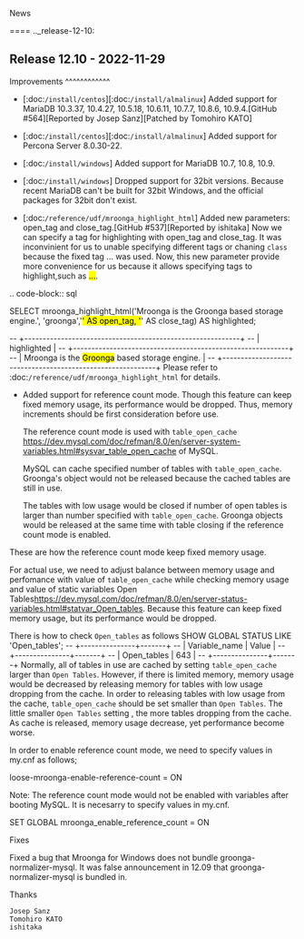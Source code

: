 News

====
.._release-12-10:

Release 12.10 - 2022-11-29
--------------------------

Improvements
^^^^^^^^^^^^

* [:doc:`/install/centos`][:doc:`/install/almalinux`] Added support for MariaDB 10.3.37, 10.4.27, 10.5.18, 10.6.11, 10.7.7, 10.8.6, 10.9.4.[GitHub #564][Reported by Josep Sanz][Patched by Tomohiro KATO]

* [:doc:`/install/centos`][:doc:`/install/almalinux`] Added support for Percona Server 8.0.30-22.

* [:doc:`/install/windows`] Added support for MariaDB 10.7, 10.8, 10.9.

* [:doc:`/install/windows`] Dropped support for 32bit versions.
    Because recent MariaDB can't be built for 32bit Windows, and the official packages for 32bit don't exist.
    <!--MariaDBがWindows用にビルトするのではなく、ビルドされるのだとおもうので-->

* [:doc:`/reference/udf/mroonga_highlight_html`] Added new parameters: open_tag and close_tag.[GitHub #537][Reported by ishitaka]
    Now we can specify a tag for highlighting with open_tag and close_tag.
    It was inconvinient for us to unable specifying different tags or chaning `class` because the fixed tag <span class="keyword">...</span> was used. 
    Now, this new parameter provide more convenience for us because it allows specifying tags to highlight,such as <mark>...</mark>.
    <!--今までは固定で <span class="keyword">...</span> というタグを使用しており、 class の変更や、別のタグが指定できず不便でした。 今回からタグを指定できるようになったので、 <mark>...</mark> などのハイライト用のタグも使えるようになって便利になりました。-->

 .. code-block:: sql
 
SELECT mroonga_highlight_html('Mroonga is the Groonga based storage engine.', 'groonga','<mark>' AS open_tag, '</mark>' AS close_tag) AS highlighted;

-- +-----------------------------------------------------------+
-- | highlighted                                               |
-- +-----------------------------------------------------------+
-- | Mroonga is the <mark>Groonga</mark> based storage engine. |
-- +-----------------------------------------------------------+
Please refer to :doc:`/reference/udf/mroonga_highlight_html` for details.

* Added support for reference count mode.
  Though this feature can keep fixed memory usage, its performance would be dropped. Thus, memory increments should be first consideration before use.
    <!-- この機能によりメモリー使用量を一定量に保つことができますが、パフォーマンスが悪化します。 そのため、メモリー不足の場合には、この機能を使用する前に、メモリーを増強することを検討してください。-->

  The reference count mode is used with `table_open_cache` <https://dev.mysql.com/doc/refman/8.0/en/server-system-variables.html#sysvar_table_open_cache> of MySQL.
    <!-- 参照カウントモードは MySQLの table_open_cache <https://dev.mysql.com/doc/refman/8.0/en/server-system-variables.html#sysvar_table_open_cache> とともに使用します。（My SQLのというのがMy SQLのシステム上でという事ならonかinだと思います )-->
  MySQL can cache specified number of tables  with `table_open_cache`. Groonga's object would not be released because the cached tables are still in use.
  <!-- MySQLは table_open_cache で指定した個数のテーブルをキャッシュしておくことができます。キャッシュされているテーブルはまだ使用中なので、Groongaのオブジェクトも解放されません。-->
  
  The tables with low usage would be closed if number of open tables is larger than number specified with `table_open_cache`. Groonga objects would be released at the same time with table closing if the reference count mode is enabled.
  
<!--table_open_cache で指定した個数よりも多いテーブルが開かれたとき、使用頻度が低いテーブルが閉じられます。参照カウントモードが有効なとき、そのタイミングでGroongaのオブジェクトも閉じられます。
【吉本】ここの日本語がよくわからなかったです。　Groongaのオブジェクトが開放されるのとオブジェクトが閉じるのは同義ですか？この説明は「どうやってreferencecount modeがメモリー使用量を一定に保つのか？」を説明しているという事であっていますか？-->


 These are how the reference count mode keep fixed memory usage.

For actual use, we need to adjust balance between memory usage and perfomance with value of `table_open_cache` while checking memory usage and value of static variables Open Tables<https://dev.mysql.com/doc/refman/8.0/en/server-status-variables.html#statvar_Open_tables>. Because this feature can keep fixed memory usage, but its performance would be dropped.

 <!--ステータス変数の Open_tables <https://dev.mysql.com/doc/refman/8.0/en/server-status-variables.html#statvar_Open_tables> の値とメモリー使用量を見ながら table_open_cache の値を調整することで、メモリー使用量とパフォーマンスのバランスを調整する必要があります。-->

There is how to check `Open_tables` as follows
SHOW GLOBAL STATUS LIKE 'Open_tables';
-- +---------------+-------+
-- | Variable_name | Value |
-- +---------------+-------+
-- | Open_tables   | 643   |
-- +---------------+-------+
Normally, all of tables in use are cached by setting `table_open_cache` larger than `Open Tables`. However, if there is limited memory, memory usage would be decreased by releasing memory for tables with low usage dropping from the cache.
In order to releasing tables with low usage from the cache, `table_open_cache` should be set smaller than `Open Tables`. 
The little smaller `Open Tables` setting , the more tables dropping from the cache.
As cache is released, memory usage decrease, yet performance become worse.
<!--通常は Open_tables より table_open_cache を大きくして常に使っているすべてテーブルをキャッシュします。 しかし、メモリーに余裕がない環境では一部の使用頻度の低いテーブルをキャッシュから落として解放することでメモリー使用量を削減します。
 使用頻度の低いテーブルをキャッシュから落とすには Open_tables より table_open_cache を小さくします。 少し小さくすると少しだけキャッシュから落ちます。その分メモリー使用量は減りますが、テーブルの開き直しが必要になるためパフォーマンスは悪化します。 table_open_cache を小さくするほどその度合いは大きくなるので、小さくするのはメモリー使用量が許容範囲内に収まる程度までにしておきます。
 【吉本】ここでも、キャッシュを開放する・と落とすが混在していてちょっとわかりづらかったです。-->
 
In order to enable reference count mode, we need to specify values in my.cnf as follows;

  loose-mroonga-enable-reference-count = ON

Note: 
The reference count mode would not be enabled with variables after booting MySQL.
It is necesarry to specify values in my.cnf.

   SET GLOBAL mroonga_enable_reference_count = ON

Fixes

Fixed a bug that Mroonga for Windows does not bundle groonga-normalizer-mysql.
It was false announcement in 12.09 that groonga-normalizer-mysql is bundled in.

Thanks

    Josep Sanz
    Tomohiro KATO
    ishitaka
